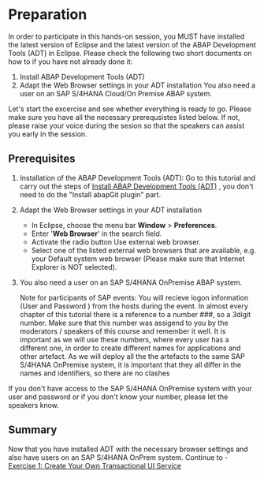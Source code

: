 # Preparation

In order to participate in this hands-on session, you MUST have installed the latest version of Eclipse and the latest version of the ABAP Development Tools (ADT) in Eclipse. Please check the following two short documents on how to if you have not already done it:

1. Install ABAP Development Tools (ADT)
2. Adapt the Web Browser settings in your ADT installation
You also need a user on an SAP S/4HANA Cloud/On Premise ABAP system.

Let's start the excercise and see whether everything is ready to go. Please make sure you have all the necessary prerequsistes listed below. If not, please raise your voice during the sesion so that the speakers can assist you early in the session.

## Prerequisites
1.	Installation of the ABAP Development Tools (ADT): Go to this tutorial and carry out the steps of [Install ABAP Development Tools (ADT)](https://developers.sap.com/tutorials/abap-install-adt.html) , you don't need to do the "Install abapGit plugin" part.

2.	Adapt the Web Browser settings in your ADT installation
   	*	In Eclipse, choose the menu bar **Window** > **Preferences**.
   	*	Enter '**Web Browser**' in the search field.
   	*	Activate the radio button Use external web browser.
   	*	Select one of the listed external web browsers that are available, e.g. your Default system web browser (Please make sure that Internet Explorer is NOT selected).

3.	You also need a user on an SAP S/4HANA OnPremise ABAP  system.

	Note for participants of SAP events: You will recieve logon information (User and
	Password ) from the hosts during the event.
	In almost every chapter of this tutorial there is a reference to a number ###, so a 	3digit number. Make sure that this number was assigend to you by the moderators / 		speakers of this course and remember it well. It is important as we will use these 		numbers, where every user has a different one, in order to create different names 		for applications and other artefact. As we will deploy all the the artefacts to the 	same SAP S/4HANA OnPremise system, it is important that they all differ in the 			names and identifiers, so there are no clashes

If you don't have access to the SAP S/4HANA OnPremise system with your user and password or if you don't know your number, please let the speakers know.


## Summary

Now that you have installed ADT with the necessary browser settings and also have users on an SAP S/4HANA OnPrem system.
Continue to - [Exercise 1: Create Your Own Transactional UI Service](../ex1/README.md)
